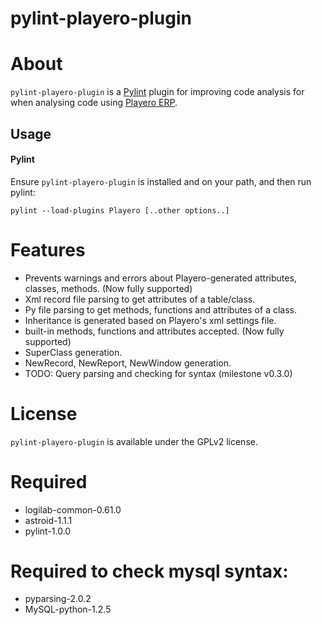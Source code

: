 pylint-playero-plugin
==========================

# About

`pylint-playero-plugin` is a [Pylint](http://pylint.org) plugin for improving code analysis for when analysing code using [Playero ERP](http://www.hbs.com.py).

## Usage

#### Pylint

Ensure `pylint-playero-plugin` is installed and on your path, and then run pylint:

```
pylint --load-plugins Playero [..other options..]
```

# Features

* Prevents warnings and errors about Playero-generated attributes, classes, methods. (Now fully supported)
* Xml record file parsing to get attributes of a table/class.
* Py file parsing to get methods, functions and attributes of a class.
* Inheritance is generated based on Playero's xml settings file.
* built-in methods, functions and attributes accepted.  (Now fully supported)
* SuperClass generation.
* NewRecord, NewReport, NewWindow generation.
* TODO: Query parsing and checking for syntax (milestone v0.3.0)

# License

`pylint-playero-plugin` is available under the GPLv2 license.

# Required

* logilab-common-0.61.0
* astroid-1.1.1
* pylint-1.0.0

# Required to check mysql syntax:

* pyparsing-2.0.2
* MySQL-python-1.2.5
